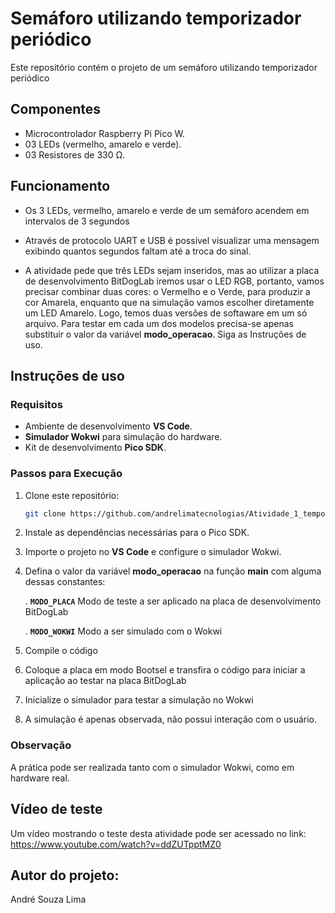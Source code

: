# Semáforo utilizando temporizador periódico

Este repositório contém o projeto de um semáforo utilizando temporizador periódico

## Componentes
- Microcontrolador Raspberry Pi Pico W.
- 03 LEDs (vermelho, amarelo e verde).
- 03 Resistores de 330 Ω.

## Funcionamento

- Os 3 LEDs, vermelho, amarelo e verde de um semáforo acendem em intervalos de 3 segundos
- Através de protocolo UART e USB é possível visualizar uma mensagem exibindo quantos segundos faltam até a troca do sinal.

- A atividade pede que três LEDs sejam inseridos, mas ao utilizar a placa de desenvolvimento BitDogLab iremos usar o LED RGB, portanto, vamos precisar combinar duas cores: o Vermelho e o Verde, para produzir a cor Amarela, enquanto que na simulação vamos escolher diretamente um LED Amarelo. Logo, temos duas versões de softaware em um só arquivo. Para testar em cada um dos modelos precisa-se apenas substituir o valor da variável **modo_operacao**. Siga as Instruções de uso.

## Instruções de uso

### Requisitos
- Ambiente de desenvolvimento **VS Code**.
- **Simulador Wokwi** para simulação do hardware.
- Kit de desenvolvimento **Pico SDK**.

### Passos para Execução
1. Clone este repositório:
   ```bash
   git clone https://github.com/andrelimatecnologias/Atividade_1_temporizador_periodico.git
   ```
2. Instale as dependências necessárias para o Pico SDK.
3. Importe o projeto no **VS Code** e configure o simulador Wokwi.
4. Defina o valor da variável **modo_operacao** na função **main** com alguma dessas constantes:
   
   .  **`MODO_PLACA`** Modo de teste a ser aplicado na placa de desenvolvimento BitDogLab
   
   .  **`MODO_WOKWI`** Modo a ser simulado com o Wokwi
5. Compile o código
7. Coloque a placa em modo Bootsel e transfira o código para iniciar a aplicação ao testar na placa BitDogLab
8. Inicialize o simulador para testar a simulação no Wokwi
9. A simulação é apenas observada, não possui interação com o usuário. 

### Observação
A prática pode ser realizada tanto com o simulador Wokwi, como em hardware real.

## Vídeo de teste
Um vídeo mostrando o teste desta atividade pode ser acessado no link: https://www.youtube.com/watch?v=ddZUTpptMZ0

## Autor do projeto:
André Souza Lima
